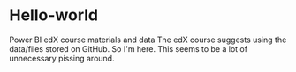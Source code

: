 # Hello-world
Power BI edX course materials and data
The edX course suggests using the data/files stored on GitHub. So I'm here. 
This seems to be a lot of unnecessary pissing around. 
